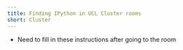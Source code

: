 ```yaml
---
title: Finding IPython in UCL Cluster rooms
short: Cluster
---
```


* Need to fill in these instructions after going to the room
